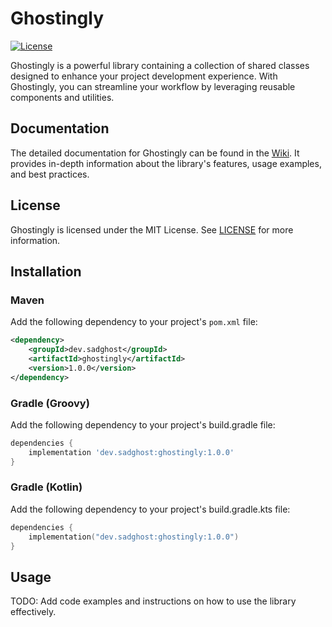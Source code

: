 # Ghostingly

[![License](https://img.shields.io/badge/License-MIT-blue.svg)](LICENSE)

Ghostingly is a powerful library containing a collection of shared classes designed to enhance your project development experience. With Ghostingly, you can streamline your workflow by leveraging reusable components and utilities.

## Documentation

The detailed documentation for Ghostingly can be found in the [Wiki](link-to-wiki). It provides in-depth information about the library's features, usage examples, and best practices.

## License

Ghostingly is licensed under the MIT License. See [LICENSE](LICENSE) for more information.

## Installation

### Maven

Add the following dependency to your project's `pom.xml` file:

```xml
<dependency>
    <groupId>dev.sadghost</groupId>
    <artifactId>ghostingly</artifactId>
    <version>1.0.0</version>
</dependency>
```

### Gradle (Groovy)

Add the following dependency to your project's build.gradle file:

```groovy
dependencies {
    implementation 'dev.sadghost:ghostingly:1.0.0'
}
```

### Gradle (Kotlin)

Add the following dependency to your project's build.gradle.kts file:

```kotlin
dependencies {
    implementation("dev.sadghost:ghostingly:1.0.0")
}
```

## Usage

TODO: Add code examples and instructions on how to use the library effectively.
